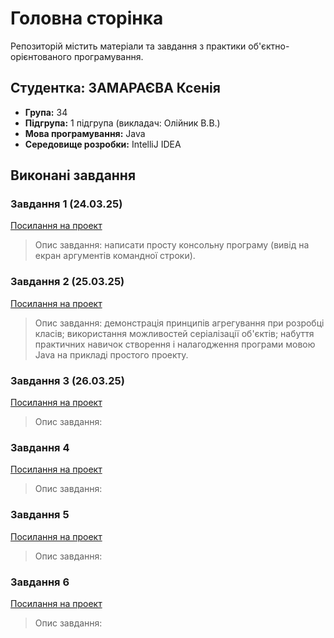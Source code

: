 # Головна сторінка

Репозиторій містить матеріали та завдання з практики об'єктно-орієнтованого програмування.

## Студентка: ЗАМАРАЄВА Ксенія 
- **Група:** 34
- **Підгрупа:** 1 підгрупа (викладач: Олійник В.В.)
- **Мова програмування:** Java
- **Середовище розробки:** IntelliJ IDEA

## Виконані завдання

### Завдання 1 (24.03.25)
[Посилання на проект](OOP-Practice/src/exercise1/README.md)
> Опис завдання: написати просту консольну програму (вивід на екран аргументів командної строки).

### Завдання 2 (25.03.25)
[Посилання на проект](OOP-Practice/src/exercise2/README2.md)
> Опис завдання: демонстрація принципів агрегування при розробці класів; використання можливостей серіалізації об'єктів; набуття практичних навичок створення і налагодження програми мовою Java на прикладі простого проекту.

### Завдання 3 (26.03.25)
[Посилання на проект](URL)
> Опис завдання: 

### Завдання 4
[Посилання на проект](URL)
> Опис завдання: 

### Завдання 5
[Посилання на проект](URL)
> Опис завдання: 

### Завдання 6
[Посилання на проект](URL)
> Опис завдання: 

